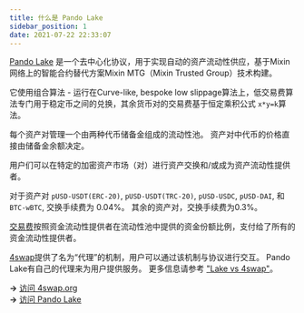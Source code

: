 ```yaml
---
title: 什么是 Pando Lake
sidebar_position: 1
date: 2021-07-22 22:33:07
---
```


[Pando Lake](https://lake.pando.im) 是一个去中心化协议，用于实现自动的资产流动性供应，基于Mixin网络上的智能合约替代方案Mixin MTG（Mixin Trusted Group）技术构建。

它使用组合算法 - 运行在Curve-like, bespoke low slippage算法上，低交易费算法专门用于稳定币之间的兑换，其余货币对的交易费基于恒定乘积公式 `x*y=k`算法。

每个资产对管理一个由两种代币储备金组成的流动性池。 资产对中代币的价格直接由储备金余额决定。

用户们可以在特定的加密资产市场（对）进行资产交换和/或成为资产流动性提供者。

对于资产对 `pUSD-USDT(ERC-20)`, `pUSD-USDT(TRC-20)`, `pUSD-USDC`, `pUSD-DAI`, 和 `BTC-wBTC`, 交换手续费为 0.04%。 其余的资产对，交换手续费为0.3%。

[交易费](./key-concepts/trading-fee)按照资金流动性提供者在流动性池中提供的资金份额比例，支付给了所有的资金流动性提供者。

[4swap](https://4swap.org)提供了名为“代理”的机制，用户可以通过该机制与协议进行交互。 Pando Lake有自己的代理来为用户提供服务。 更多信息请参考 ["Lake vs 4swap"](faqs/lake-vs-4swap)。

**→** [访问 4swap.org](https://4swap.org)  
**→** [访问 Pando Lake](https://lake.pando.im)  



